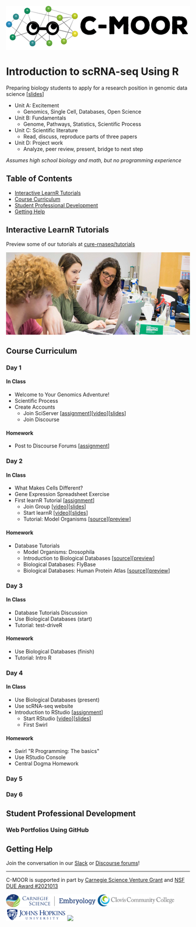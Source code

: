 <img src="https://github.com/C-MOOR/c-moor.github.io/blob/master/img/cmoor_logo.png" height=120>

# Introduction to scRNA-seq Using R 

Preparing biology students to apply for a research position in genomic data science [[slides](https://docs.google.com/presentation/d/1iCIBzfhojoSciAD_BpNAYa2u3NbEmb-7XMxlLw-b1ow)]

- Unit A: Excitement
  - Genomics, Single Cell, Databases, Open Science
- Unit B: Fundamentals
  - Genome, Pathways, Statistics, Scientific Process
- Unit C: Scientific literature
  - Read, discuss, reproduce parts of three papers
- Unit D: Project work
  - Analyze, peer review, present, bridge to next step

*Assumes high school biology and math, but no programming experience*

## Table of Contents

- [Interactive LearnR Tutorials](#interactive-learnr-tutorials)
- [Course Curriculum](#course-curriculum)
- [Student Professional Development](#student-professional-development)
- [Getting Help](#getting-help)

## Interactive LearnR Tutorials

Preview some of our tutorials at [cure-rnaseq/tutorials](tutorials)

<img src="https://github.com/C-MOOR/c-moor.github.io/blob/master/img/BIOL11A.jpg" height=225>

## Course Curriculum

### Day 1

#### In Class

- Welcome to Your Genomics Adventure!
- Scientific Process
- Create Accounts
  - Join SciServer [[assignment](https://docs.google.com/document/d/1EcJTjhfxAcRw66gUjQqEuogTvjBFatxEhrqxcWBOc4o)][[video](https://link.c-moor.org/video-join-sciserver)][[slides](https://docs.google.com/presentation/d/1kxbnBLoRsdPW4ZkjwNsAHS1XFPuJpQZ8I1aVqyZISW0)]
  - Join Discourse

#### Homework

- Post to Discourse Forums [[assignment](https://docs.google.com/document/d/1XDT0i0aNsEBDXPzW-nd8o7VZWrNr49u2LDzS25JmpEs/)]

### Day 2

#### In Class

- What Makes Cells Different?
- Gene Expression Spreadsheet Exercise
- First learnR Tutorial [[assignment](https://docs.google.com/document/d/1nvMfvOTwwFIhub4aoTX3bGrY0AIDceT8SXA93FUBt5A)]
  - Join Group [[video](https://link.c-moor.org/video-join-sciserver-group)][[slides](https://docs.google.com/presentation/d/1codot9UeUO7l0EDcEre7dJgyXurD_xyxpw6IJL_aEjM)]
  - Start learnR [[video](https://drive.google.com/file/d/1WkhzNiTJqDk8oqrcSvu2C49TIhrfJVXh)][[slides](https://docs.google.com/presentation/d/1Oaq8RzhaDANxkNh-tTKwme7e095pGgoiq5iZHbt7PLg)]
  - Tutorial: Model Organisms [[source](https://github.com/C-MOOR/cure-rnaseq/tree/master/tutorials/Model_Organisms_Intro)][[preview](http://mybinder.org/v2/gh/c-moor/cure-rnaseq/master?urlpath=shiny/tutorials/Model_Organisms_Intro/)]

#### Homework

- Database Tutorials
  - Model Organisms: Drosophila
  - Introduction to Biological Databases [[source](https://github.com/C-MOOR/cure-rnaseq/tree/master/tutorials/Biological_Databases_Intro)][[preview](http://mybinder.org/v2/gh/c-moor/cure-rnaseq/master?urlpath=shiny/tutorials/Biological_Databases_Intro/)]
  - Biological Databases: FlyBase
  - Biological Databases: Human Protein Atlas [[source](https://github.com/C-MOOR/cure-rnaseq/tree/master/tutorials/Biological_Databases_HPA)][[preview](http://mybinder.org/v2/gh/c-moor/cure-rnaseq/master?urlpath=shiny/tutorials/Biological_Databases_HPA/)]

### Day 3

#### In Class

- Database Tutorials Discussion
- Use Biological Databases (start)
- Tutorial: test-driveR

#### Homework

- Use Biological Databases (finish)
- Tutorial: Intro R

### Day 4

#### In Class

- Use Biological Databases (present)
- Use scRNA-seq website
- Introduction to RStudio [[assignment](https://docs.google.com/document/d/1eXaBhhVz7AVe0A2QZFP8EMCOQh-qPgOUeuajZkZsPrI)]
  - Start RStudio [[video](https://drive.google.com/file/d/1TibezD0uVdI6uxd6y5e3Q71jCN8V4fDr)][[slides](https://docs.google.com/presentation/d/1xo-R10YmhhaTnXswOShjlFzRyLwlJs0ZtALZo-8tSR8)]
  - First Swirl

#### Homework

- Swirl "R Programming: The basics"
- Use RStudio Console
- Central Dogma Homework

### Day 5

### Day 6

## Student Professional Development

### Web Portfolios Using GitHub

## Getting Help

Join the conversation in our [Slack](https://c-moor.slack.com) or [Discourse forums](https://help.c-moor.org)!

<hr>

C-MOOR is supported in part by [Carnegie Science Venture Grant](https://carnegiescience.edu/CSVgrants#section2) and [NSF DUE Award #2021013](https://www.nsf.gov/awardsearch/showAward?AWD_ID=2021013)

<img src="https://github.com/C-MOOR/c-moor.github.io/blob/master/img/Carnegie_EMB_logo.png" height=35> <img src="https://github.com/C-MOOR/c-moor.github.io/blob/master/img/Clovis_logo_wide.jpg" height=35> <img src="https://github.com/C-MOOR/c-moor.github.io/blob/master/img/JHU_logo.jpg" height=35> <img src="https://skyserver.sdss.org/dr13/en/images/sciserver_logo_inverted_vertical.png" height=35>

